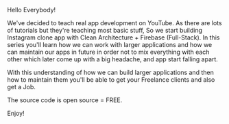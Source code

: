 Hello Everybody! 

We've decided to teach real app development on YouTube. As there are lots of tutorials but they're teaching most basic stuff, So we start building Instagram clone app with Clean Architecture + Firebase (Full-Stack). In this series you'll learn how we can work with larger applications and how we can maintain our apps in future in order not to mix everything with each other which later come up with a big headache, and app start falling apart.

With this understanding of how we can build larger applications and then how to maintain them you'll be able to get your Freelance clients and also get a Job.

The source code is open source = FREE.

Enjoy!
